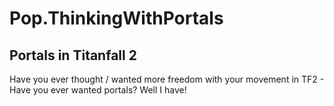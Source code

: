 # Pop.ThinkingWithPortals
## Portals in Titanfall 2
Have you ever thought / wanted more freedom with your movement in TF2 - Have you ever wanted portals? Well I have!
